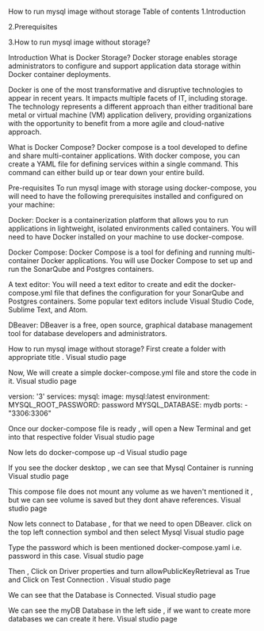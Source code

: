 How to run mysql image without storage
Table of contents
1.Introduction

2.Prerequisites

3.How to run mysql image without storage?

Introduction
What is Docker Storage?
Docker storage enables storage administrators to configure and support application data storage within Docker container deployments.

Docker is one of the most transformative and disruptive technologies to appear in recent years. It impacts multiple facets of IT, including storage. The technology represents a different approach than either traditional bare metal or virtual machine (VM) application delivery, providing organizations with the opportunity to benefit from a more agile and cloud-native approach.

What is Docker Compose?
Docker compose is a tool developed to define and share multi-container applications. With docker compose, you can create a YAML file for defining services within a single command. This command can either build up or tear down your entire build.

Pre-requisites
To run mysql image with storage using docker-compose, you will need to have the following prerequisites installed and configured on your machine:

Docker: Docker is a containerization platform that allows you to run applications in lightweight, isolated environments called containers. You will need to have Docker installed on your machine to use docker-compose.

Docker Compose: Docker Compose is a tool for defining and running multi-container Docker applications. You will use Docker Compose to set up and run the SonarQube and Postgres containers.

A text editor: You will need a text editor to create and edit the docker-compose.yml file that defines the configuration for your SonarQube and Postgres containers. Some popular text editors include Visual Studio Code, Sublime Text, and Atom.

DBeaver: DBeaver is a free, open source, graphical database management tool for database developers and administrators.

How to run mysql image without storage?
First create a folder with appropriate title .
Visual studio page

Now, We will create a simple docker-compose.yml file and store the code in it.
Visual studio page

version: '3'
services:
  mysql:
    image: mysql:latest
    environment:
      MYSQL_ROOT_PASSWORD: password
      MYSQL_DATABASE: mydb
    ports:
      - "3306:3306"

Once our docker-compose file is ready , will open a New Terminal and get into that respective folder
Visual studio page

Now lets do docker-compose up -d
Visual studio page

If you see the docker desktop , we can see that Mysql Container is running
Visual studio page

This compose file does not mount any volume as we haven't mentioned it , but we can see volume is saved but they dont ahave references.
Visual studio page

Now lets connect to Database , for that we need to open DBeaver.
click on the top left connection symbol and then select Mysql
Visual studio page

Type the password which is been mentioned docker-compose.yaml i.e. password in this case.
Visual studio page

Then , Click on Driver properties and turn allowPublicKeyRetrieval as True and Click on Test Connection .
Visual studio page

We can see that the Database is Connected.
Visual studio page

We can see the myDB Database in the left side , if we want to create more databases we can create it here.
Visual studio page